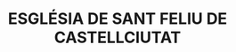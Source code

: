 ---
layout: test
title:  "ESGLÉSIA DE SANT FELIU DE CASTELLCIUTAT"
collections: ["patrimoni-arquitectonic", "bcil-previstos-cbp"]
coordinates:
  - group1:
        - [1.443362754295719, 42.355233185508304]
        - [1.443538358165438, 42.355189569801972]
        - [1.443524191991941, 42.355159545131485]
        - [1.443598338354979, 42.355141150434726]
        - [1.443529504695834, 42.3550012764819]
        - [1.443335540109441, 42.355048085035989]
        - [1.443341297061378, 42.355059845801378]
        - [1.443284553607767, 42.35507399138919]
        - [1.443297513568169, 42.355101600606076]
        - [1.443241046093343, 42.355115958537574]
        - [1.443294951993571, 42.355222459737028]
        - [1.443351552418367, 42.355208416511317]
        - [1.443362754295719, 42.355233185508304]
---